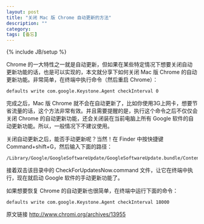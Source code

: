 ```yaml
---
layout: post
title: "关闭 Mac 版 Chrome 自动更新的方法"
description: ""
category: 
tags: [备忘]
---
```

{% include JB/setup %}

Chrome 的一大特性之一就是自动更新，但如果在某些特定情况下想要关闭自动更新功能的话，也是可以实现的，本文就分享下如何关闭 Mac 版 Chrome 的自动更新功能。非常简单，在终端中执行命令（然后重启 Chrome）：

	defaults write com.google.Keystone.Agent checkInterval 0

完成之后，Mac 版 Chrome 就不会在自动更新了，比如你使用3G上网卡，想要节省流量的话，这个方法非常有效。并且需要提醒的是，执行这个命令之后不仅仅会关闭 Chrome 的自动更新功能，还会关闭装在当前电脑上所有 Google 软件的自动更新功能。所以，一般情况下不建议使用。

关闭自动更新之后，能否手动更新呢？当然！在 Finder 中按快捷键 Command+shift+G，然后输入下面的路径：

	/Library/Google/GoogleSoftwareUpdate/GoogleSoftwareUpdate.bundle/Contents/Resources/

接着双击该目录中的 CheckForUpdatesNow.command 文件，让它在终端中执行，现在就启动 Google 软件的手动更新功能了。

如果想要恢复 Chrome 的自动更新也很简单，在终端中运行下面的命令：

	defaults write com.google.Keystone.Agent checkInterval 18000

原文链接
http://www.chromi.org/archives/13955	
